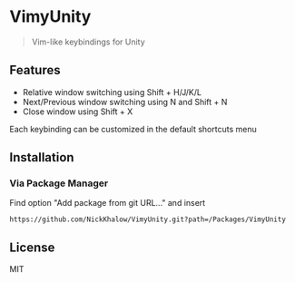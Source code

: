 # VimyUnity

> Vim-like keybindings for Unity

## Features

- Relative window switching using Shift + H/J/K/L
- Next/Previous window switching using N and Shift + N
- Close window using Shift + X

Each keybinding can be customized in the default shortcuts menu

## Installation

### Via Package Manager

Find option "Add package from git URL..." and insert 

```
https://github.com/NickKhalow/VimyUnity.git?path=/Packages/VimyUnity
```

## License

MIT

